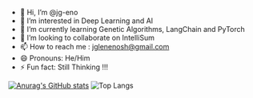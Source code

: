 - 👋 Hi, I’m @jg-eno
- 👀 I’m interested in Deep Learning and AI
- 🌱 I’m currently learning Genetic Algorithms, LangChain and PyTorch
- 💞️ I’m looking to collaborate on IntelliSum
- 📫 How to reach me : jglenenosh@gmail.com
- 😄 Pronouns: He/Him
- ⚡ Fun fact: Still Thinking !!!
<!---
jg-eno/jg-eno is a ✨ special ✨ repository because its `README.md` (this file) appears on your GitHub profile.
You can click the Preview link to take a look at your changes.
--->
[![Anurag's GitHub stats](https://github-readme-stats.vercel.app/api?username=jg-eno&show_icons=true&theme=radical)](https://github.com/anuraghazra/github-readme-stats)    ![Top Langs](https://github-readme-stats.vercel.app/api/top-langs/?username=jg-eno&layout=compact)
